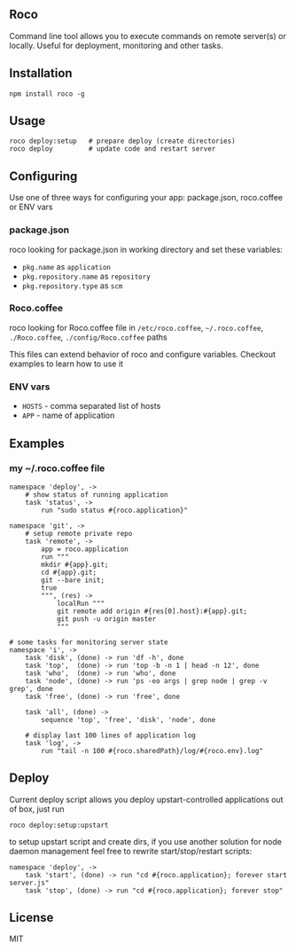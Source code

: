 ## Roco

Command line tool allows you to execute commands on remote server(s) or locally.
Useful for deployment, monitoring and other tasks.

## Installation

    npm install roco -g

## Usage

    roco deploy:setup   # prepare deploy (create directories)
    roco deploy         # update code and restart server

## Configuring

Use one of three ways for configuring your app: package.json, roco.coffee or ENV vars

### package.json

roco looking for package.json in working directory and set these variables:

- `pkg.name` as `application`
- `pkg.repository.name` as `repository`
- `pkg.repository.type` as `scm`

### Roco.coffee

roco looking for Roco.coffee file in `/etc/roco.coffee`, `~/.roco.coffee`, `./Roco.coffee`, `./config/Roco.coffee` paths

This files can extend behavior of roco and configure variables. Checkout examples to learn how to use it

### ENV vars

- `HOSTS` - comma separated list of hosts
- `APP` - name of application

## Examples

### my ~/.roco.coffee file

```coffee-script
namespace 'deploy', ->
    # show status of running application
    task 'status', ->
        run "sudo status #{roco.application}"

namespace 'git', ->
    # setup remote private repo
    task 'remote', ->
        app = roco.application
        run """
        mkdir #{app}.git;
        cd #{app}.git;
        git --bare init;
        true
        """, (res) ->
            localRun """
            git remote add origin #{res[0].host}:#{app}.git;
            git push -u origin master
            """

# some tasks for monitoring server state
namespace 'i', ->
    task 'disk', (done) -> run 'df -h', done
    task 'top',  (done) -> run 'top -b -n 1 | head -n 12', done
    task 'who',  (done) -> run 'who', done
    task 'node', (done) -> run 'ps -eo args | grep node | grep -v grep', done
    task 'free', (done) -> run 'free', done

    task 'all', (done) ->
        sequence 'top', 'free', 'disk', 'node', done

    # display last 100 lines of application log
    task 'log', ->
        run "tail -n 100 #{roco.sharedPath}/log/#{roco.env}.log"
```

## Deploy

Current deploy script allows you deploy upstart-controlled applications out of box, just run

    roco deploy:setup:upstart

to setup upstart script and create dirs, if you use another solution for node daemon management
feel free to rewrite start/stop/restart scripts:

```coffee-script
namespace 'deploy', ->
    task 'start', (done) -> run "cd #{roco.application}; forever start server.js"
    task 'stop', (done) -> run "cd #{roco.application}; forever stop"
```

## License

MIT
